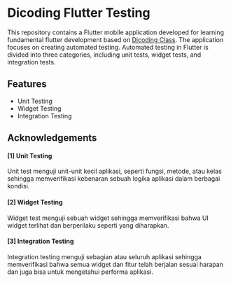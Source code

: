 
# Dicoding Flutter Testing

This repository contains a Flutter mobile application developed for learning fundamental flutter development based on [Dicoding Class](https://www.dicoding.com/academies/195). The application focuses on creating automated testing. Automated testing in Flutter is divided into three categories, including unit tests, widget tests, and integration tests.

## Features

- Unit Testing
- Widget Testing
- Integration Testing

## Acknowledgements

#### [1] Unit Testing
Unit test menguji unit-unit kecil aplikasi, seperti fungsi, metode, atau kelas sehingga memverifikasi kebenaran sebuah logika aplikasi dalam berbagai kondisi.

#### [2] Widget Testing
Widget test menguji sebuah widget sehingga memverifikasi bahwa UI widget terlihat dan berperilaku seperti yang diharapkan.

#### [3] Integration Testing
Integration testing menguji sebagian atau seluruh aplikasi sehingga memverifikasi bahwa semua widget dan fitur telah berjalan sesuai harapan dan juga bisa untuk mengetahui performa aplikasi.